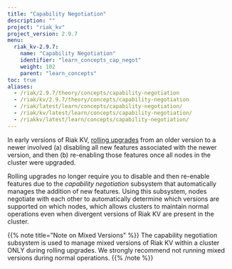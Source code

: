 ```yaml
---
title: "Capability Negotiation"
description: ""
project: "riak_kv"
project_version: 2.9.7
menu:
  riak_kv-2.9.7:
    name: "Capability Negotiation"
    identifier: "learn_concepts_cap_negot"
    weight: 102
    parent: "learn_concepts"
toc: true
aliases:
  - /riak/2.9.7/theory/concepts/capability-negotiation
  - /riak/kv/2.9.7/theory/concepts/capability-negotiation
  - /riak/latest/learn/concepts/capability-negotiation/
  - /riak/kv/latest/learn/concepts/capability-negotiation/
  - /riakkv/latest/learn/concepts/capability-negotiation/
---
```




[glossary vnode]: {{<baseurl>}}riak/kv/2.9.7/learn/glossary/#vnode
[upgrade cluster]: {{<baseurl>}}riak/kv/2.9.7/setup/upgrading/cluster
[usage mapreduce]: {{<baseurl>}}riak/kv/2.9.7/developing/usage/mapreduce


In early versions of Riak KV, [rolling upgrades][upgrade cluster] from an older version to a newer involved (a) disabling all new features associated with the newer version, and then (b) re-enabling those features once all nodes in the cluster were upgraded.

Rolling upgrades no longer require you to disable and then re-enable features due to the *capability negotiation* subsystem that automatically manages the addition of new features. Using this subsystem, nodes negotiate with each other to automatically determine which versions are supported on which nodes, which allows clusters to maintain normal operations even when divergent versions of Riak KV are present in the cluster.

{{% note title="Note on Mixed Versions" %}}
The capability negotiation subsystem is used to manage mixed versions of Riak KV within a cluster ONLY during rolling upgrades. We strongly recommend not running mixed versions during normal operations.
{{% /note %}}




